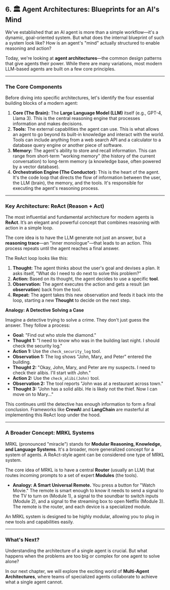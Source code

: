 ## 6. 🏛️ Agent Architectures: Blueprints for an AI's Mind

We've established that an AI agent is more than a simple workflow—it's a dynamic, goal-oriented system. But what does the internal blueprint of such a system look like? How is an agent's "mind" actually structured to enable reasoning and action?

Today, we're looking at **agent architectures**—the common design patterns that give agents their power. While there are many variations, most modern LLM-based agents are built on a few core principles.

---

### The Core Components

Before diving into specific architectures, let's identify the four essential building blocks of a modern agent:

1.  **Core (The Brain):** The **Large Language Model (LLM)** itself (e.g., GPT-4, Llama 3). This is the central reasoning engine that processes information and makes decisions.
2.  **Tools:** The external capabilities the agent can use. This is what allows an agent to go beyond its built-in knowledge and interact with the world. Tools can include anything from a web search API and a calculator to a database query engine or another piece of software.
3.  **Memory:** The agent's ability to store and recall information. This can range from short-term "working memory" (the history of the current conversation) to long-term memory (a knowledge base, often powered by a vector database).
4.  **Orchestration Engine (The Conductor):** This is the heart of the agent. It's the code loop that directs the flow of information between the user, the LLM (brain), the memory, and the tools. It's responsible for executing the agent's reasoning process.

---

### Key Architecture: ReAct (Reason + Act)

The most influential and fundamental architecture for modern agents is **ReAct**. It’s an elegant and powerful concept that combines reasoning with action in a simple loop.

The core idea is to have the LLM generate not just an answer, but a **reasoning trace**—an "inner monologue"—that leads to an action. This process repeats until the agent reaches a final answer.

The ReAct loop looks like this:

1.  **Thought:** The agent thinks about the user's goal and devises a plan. It asks itself, "What do I need to do next to solve this problem?"
2.  **Action:** Based on its thought, the agent decides to use a specific **tool**.
3.  **Observation:** The agent executes the action and gets a result (an **observation**) back from the tool.
4.  **Repeat:** The agent takes this new observation and feeds it back into the loop, starting a new **Thought** to decide on the next step.

**Analogy: A Detective Solving a Case**

Imagine a detective trying to solve a crime. They don't just guess the answer. They follow a process:

* **Goal:** "Find out who stole the diamond."
* **Thought 1:** "I need to know who was in the building last night. I should check the security log."
* **Action 1:** Use the `check_security_log` tool.
* **Observation 1:** The log shows "John, Mary, and Peter" entered the building.
* **Thought 2:** "Okay, John, Mary, and Peter are my suspects. I need to check their alibis. I'll start with John."
* **Action 2:** Use the `check_alibi(John)` tool.
* **Observation 2:** The tool reports "John was at a restaurant across town."
* **Thought 3:** "John has a solid alibi. He is likely not the thief. Now I can move on to Mary..."

This continues until the detective has enough information to form a final conclusion. Frameworks like **CrewAI** and **LangChain** are masterful at implementing this ReAct loop under the hood.

---

### A Broader Concept: MRKL Systems

MRKL (pronounced "miracle") stands for **Modular Reasoning, Knowledge, and Language Systems**. It's a broader, more generalized concept for a system of agents. A ReAct-style agent can be considered one type of MRKL system.

The core idea of MRKL is to have a central **Router** (usually an LLM) that routes incoming prompts to a set of expert **Modules** (the tools).

* **Analogy: A Smart Universal Remote.** You press a button for "Watch Movie." The remote is smart enough to know it needs to send a signal to the TV to turn on (Module 1), a signal to the soundbar to switch inputs (Module 2), and a signal to the streaming box to open Netflix (Module 3). The remote is the router, and each device is a specialized module.

An MRKL system is designed to be highly modular, allowing you to plug in new tools and capabilities easily.

---

### What's Next?

Understanding the architecture of a single agent is crucial. But what happens when the problems are too big or complex for one agent to solve alone?

In our next chapter, we will explore the exciting world of **Multi-Agent Architectures**, where teams of specialized agents collaborate to achieve what a single agent cannot.